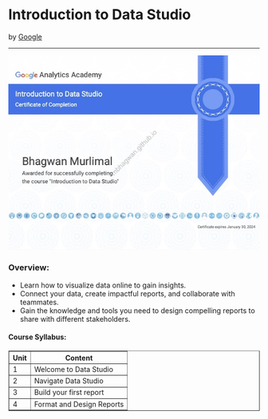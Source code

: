 <h1>Introduction to Data Studio</h1>
by <a href="https://analytics.google.com/analytics/academy/course/10">Google</a>
<hr>

![Certificate of Achievement](/images/introduction_to_data_studio.jpg)
 
<h3>Overview:</h3>
<ul>
 <li>Learn how to visualize data online to gain insights.</li>
 <li>Connect your data, create impactful reports, and collaborate with teammates.</li>
 <li>Gain the knowledge and tools you need to design compelling reports to share with different stakeholders.</li>
</ul>

<h4>Course Syllabus:</h4>

<table border="1">
 <tr>
  <th>Unit</th>
  <th>Content</th>
 </tr>
 <tr>
  <td>1</td>
  <td>Welcome to Data Studio</td>
 </tr>
 <tr>
  <td>2</td>
  <td>Navigate Data Studio</td>
 </tr>
 <tr>
  <td>3</td>
  <td>Build your first report</td>
 </tr>
 <tr>
  <td>4</td>
  <td>Format and Design Reports</td>
 </tr>
</table>
